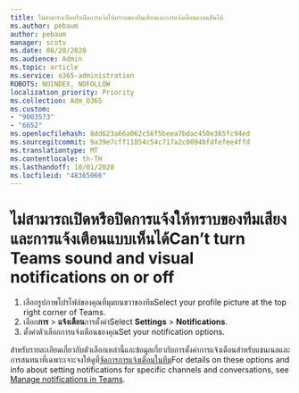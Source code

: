 ```yaml
---
title: ไม่สามารถเปิดหรือปิดการแจ้งให้ทราบของทีมเสียงและการแจ้งเตือนแบบเห็นได้
ms.author: pebaum
author: pebaum
manager: scotv
ms.date: 08/20/2020
ms.audience: Admin
ms.topic: article
ms.service: o365-administration
ROBOTS: NOINDEX, NOFOLLOW
localization_priority: Priority
ms.collection: Adm_O365
ms.custom:
- "9003573"
- "6652"
ms.openlocfilehash: 8dd623a66a062c56f5beea7bdac450e365fc94ed
ms.sourcegitcommit: 9a39e7cff11854c54c717a2c0094bfdfefee4ffd
ms.translationtype: MT
ms.contentlocale: th-TH
ms.lasthandoff: 10/01/2020
ms.locfileid: "48365066"
---
```

# <a name="cant-turn-teams-sound-and-visual-notifications-on-or-off"></a><span data-ttu-id="99d6d-102">ไม่สามารถเปิดหรือปิดการแจ้งให้ทราบของทีมเสียงและการแจ้งเตือนแบบเห็นได้</span><span class="sxs-lookup"><span data-stu-id="99d6d-102">Can’t turn Teams sound and visual notifications on or off</span></span>

1. <span data-ttu-id="99d6d-103">เลือกรูปภาพโปรไฟล์ของคุณที่มุมบนขวาของทีม</span><span class="sxs-lookup"><span data-stu-id="99d6d-103">Select your profile picture at the top right corner of Teams.</span></span>
2. <span data-ttu-id="99d6d-104">เลือก**การ**  >  **แจ้งเตือน**การตั้งค่า</span><span class="sxs-lookup"><span data-stu-id="99d6d-104">Select  **Settings** > **Notifications**.</span></span>
3. <span data-ttu-id="99d6d-105">ตั้งค่าตัวเลือกการแจ้งเตือนของคุณ</span><span class="sxs-lookup"><span data-stu-id="99d6d-105">Set your notification options.</span></span>

<span data-ttu-id="99d6d-106">สำหรับรายละเอียดเกี่ยวกับตัวเลือกเหล่านี้และข้อมูลเกี่ยวกับการตั้งค่าการแจ้งเตือนสำหรับแชนเนลและการสนทนาที่เฉพาะเจาะจงให้ดูที่[จัดการการแจ้งเตือนในทีม](https://support.microsoft.com/office/manage-notifications-in-teams-1cc31834-5fe5-412b-8edb-43fecc78413d)</span><span class="sxs-lookup"><span data-stu-id="99d6d-106">For details on these options and info about setting notifications for specific channels and conversations, see  [Manage notifications in Teams](https://support.microsoft.com/office/manage-notifications-in-teams-1cc31834-5fe5-412b-8edb-43fecc78413d).</span></span>
